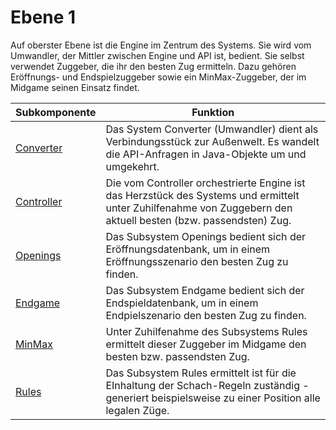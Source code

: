 # Ebene 1

Auf oberster Ebene ist die Engine im Zentrum des Systems. Sie wird vom Umwandler, der Mittler zwischen Engine und API ist, bedient. Sie selbst verwendet Zuggeber, die ihr den besten Zug ermitteln. Dazu gehören Eröffnungs- und Endspielzuggeber sowie ein MinMax-Zuggeber, der im Midgame seinen Einsatz findet.

| **Subkomponente** | **Funktion** |
| --- | --- |
| [Converter](../bausteinsicht/ebene-2/subsystem-converter.md) | Das System Converter (Umwandler) dient als Verbindungsstück zur Außenwelt. Es wandelt die API-Anfragen in Java-Objekte um und umgekehrt. |
| [Controller](../bausteinsicht/ebene-2/subsystem-controller.md) | Die vom Controller orchestrierte Engine ist das Herzstück des Systems und ermittelt unter Zuhilfenahme von Zuggebern den aktuell besten (bzw. passendsten) Zug. |
| [Openings](../bausteinsicht/ebene-2/subsystem-openingsendgame.md) | Das Subsystem Openings bedient sich der Eröffnungsdatenbank, um in einem Eröffnungsszenario den besten Zug zu finden. |
| [Endgame](../bausteinsicht/ebene-2/subsystem-openingsendgame.md) | Das Subsystem Endgame bedient sich der Endspieldatenbank, um in einem Endpielszenario den besten Zug zu finden. |
| [MinMax](../bausteinsicht/ebene-2/subsystem-minmax.md) | Unter Zuhilfenahme des Subsystems Rules ermittelt dieser Zuggeber im Midgame den besten bzw. passendsten Zug. |
| [Rules](../bausteinsicht/ebene-2/subsystem-rules.md) | Das Subsystem Rules ermittelt ist für die EInhaltung der Schach-Regeln zuständig - generiert beispielsweise zu einer Position alle legalen Züge. |